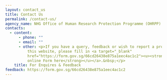 ```yaml
---
layout: contact_us
title: Contact Us
permalink: /contact-us/
agency_name: NHG Office of Human Research Protection Programme (OHRPP)
contacts:
  - content:
      - phone: ""
      - email: ""
      - other: <p>If you have a query, feedback or wish to report a problem related to
          this website, please fill in <a target="_blank"
          href="https://form.gov.sg/66cd26438e875a1eec4ac1c2"><u><strong>this
          online Form here</strong></u></a>.&nbsp;</p>
    title: For Enquires & Feedback
feedback: https://form.gov.sg/66cd26438e875a1eec4ac1c2
---
```

